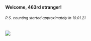 #### Welcome, 463rd stranger!

###### <sup>P.S. counting started approximately in 10.01.21</sup>

<img src="https://kraftwerk28.pp.ua/vcnt.png"></img>
